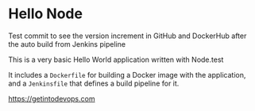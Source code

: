 # Hello Node
Test commit to see the version increment in GitHub and DockerHub after the auto build from Jenkins pipeline

This is a very basic Hello World application written with Node.test

It includes a `Dockerfile` for building a Docker image with the application, and a `Jenkinsfile` that defines a build pipeline for it.

https://getintodevops.com
